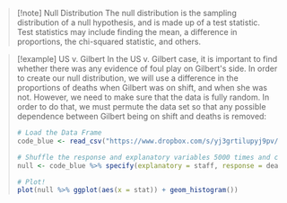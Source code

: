 >[!note] Null Distribution
>The null distribution is the sampling distribution of a null hypothesis, and is made up of a test statistic. Test statistics may include finding the mean, a difference in proportions, the chi-squared statistic, and others.

>[!example] US v. Gilbert
>In the US v. Gilbert case, it is important to find whether there was any evidence of foul play on Gilbert's side. In order to create our null distribution, we will use a difference in the proportions of deaths when Gilbert was on shift, and when she was not. However, we need to make sure that the data is fully random. In order to do that, we must permute the data set so that any possible dependence between Gilbert being on shift and deaths is removed:
>```R
># Load the Data Frame
>code_blue <- read_csv("https://www.dropbox.com/s/yj3grtilupyj9pv/code_blue.csv?dl=1") %>% slice_sample(prop = 1)
>
># Shuffle the response and explanatory variables 5000 times and calculate the null distribution of the difference in proportions between deaths on and off Gilbert's shift 
>null <- code_blue %>% specify(explanatory = staff, response = death, success = "yes") %>% hypothesize(null = "independence") %>% generate(reps = 5000, type = "permute") %>% calculate(stat = "diff in props")
>
># Plot!
>plot(null %>% ggplot(aes(x = stat)) + geom_histogram())
>```

